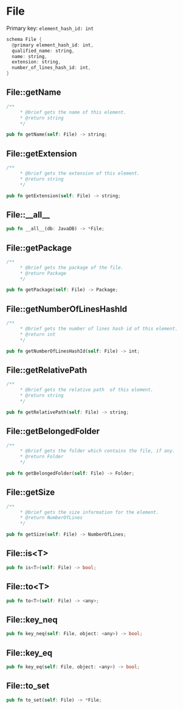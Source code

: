 # File

Primary key: `element_hash_id: int`

```rust
schema File {
  @primary element_hash_id: int,
  qualified_name: string,
  name: string,
  extension: string,
  number_of_lines_hash_id: int,
}
```
## File::getName

```rust
/**
     * @brief gets the name of this element.
     * @return string
     */
```
```rust
pub fn getName(self: File) -> string;
```
## File::getExtension

```rust
/**
     * @brief gets the extension of this element.
     * @return string
     */
```
```rust
pub fn getExtension(self: File) -> string;
```
## File::\_\_all\_\_

```rust
pub fn __all__(db: JavaDB) -> *File;
```
## File::getPackage

```rust
/**
     * @brief gets the package of the file.
     * @return Package 
     */
```
```rust
pub fn getPackage(self: File) -> Package;
```
## File::getNumberOfLinesHashId

```rust
/**
     * @brief gets the number of lines hash id of this element.
     * @return int
     */
```
```rust
pub fn getNumberOfLinesHashId(self: File) -> int;
```
## File::getRelativePath

```rust
/**
     * @brief gets the relative path  of this element.
     * @return string
     */
```
```rust
pub fn getRelativePath(self: File) -> string;
```
## File::getBelongedFolder

```rust
/**
     * @brief gets the folder which contains the file, if any.
     * @return Folder 
     */
```
```rust
pub fn getBelongedFolder(self: File) -> Folder;
```
## File::getSize

```rust
/**
     * @brief gets the size information for the element.
     * @return NumberOfLines
     */
```
```rust
pub fn getSize(self: File) -> NumberOfLines;
```
## File::is\<T\>

```rust
pub fn is<T>(self: File) -> bool;
```
## File::to\<T\>

```rust
pub fn to<T>(self: File) -> <any>;
```
## File::key\_neq

```rust
pub fn key_neq(self: File, object: <any>) -> bool;
```
## File::key\_eq

```rust
pub fn key_eq(self: File, object: <any>) -> bool;
```
## File::to\_set

```rust
pub fn to_set(self: File) -> *File;
```
